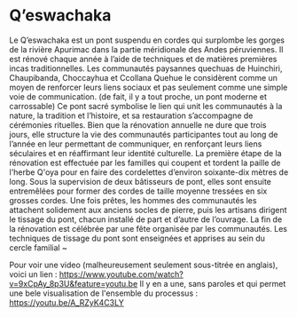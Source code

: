 # Q’eswachaka

Le Q’eswachaka est un pont suspendu en cordes qui surplombe les gorges de la rivière Apurimac dans la partie méridionale des Andes péruviennes. Il est rénové chaque année à l’aide de techniques et de matières premières incas traditionnelles. Les communautés paysannes quechuas de Huinchiri, Chaupibanda, Choccayhua et Ccollana Quehue le considèrent comme un moyen de renforcer leurs liens sociaux et pas seulement comme une simple voie de communication. (de fait, il y a tout proche, un pont moderne et carrossable) Ce pont sacré symbolise le lien qui unit les communautés à la nature, la tradition et l’histoire, et sa restauration s’accompagne de cérémonies rituelles. Bien que la rénovation annuelle ne dure que trois jours, elle structure la vie des communautés participantes tout au long de l’année en leur permettant de communiquer, en renforçant leurs liens séculaires et en réaffirmant leur identité culturelle. La première étape de la rénovation est effectuée par les familles qui coupent et tordent la paille de l'herbe Q'oya pour en faire des cordelettes d’environ soixante-dix mètres de long. Sous la supervision de deux bâtisseurs de pont, elles sont ensuite entremêlées pour former des cordes de taille moyenne tressées en six grosses cordes. Une fois prêtes, les hommes des communautés les attachent solidement aux anciens socles de pierre, puis les artisans dirigent le tissage du pont, chacun installé de part et d’autre de l’ouvrage. La fin de la rénovation est célébrée par une fête organisée par les communautés. Les techniques de tissage du pont sont enseignées et apprises au sein du cercle familial ~

Pour voir une video (malheureusement seulement sous-titrée en anglais), voici un lien :
https://www.youtube.com/watch?v=9xCpAy_8p3U&feature=youtu.be
Il y en a une, sans paroles et qui permet une bele visualisation de l'ensemble du processus :
https://youtu.be/A_RZyK4C3LY

